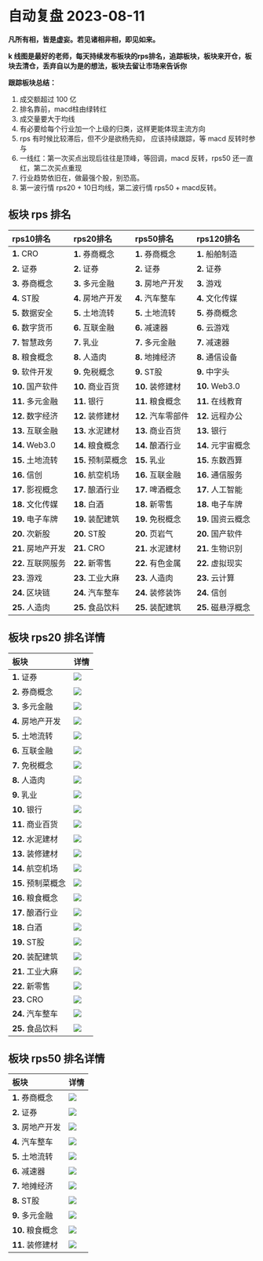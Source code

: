 # 自动复盘 2023-08-11

**凡所有相，皆是虚妄。若见诸相非相，即见如来。**

**k 线图是最好的老师，每天持续发布板块的rps排名，追踪板块，板块来开仓，板块去清仓，丢弃自以为是的想法，板块去留让市场来告诉你**
        
**跟踪板块总结：**
1. 成交额超过 100 亿
2. 排名靠前，macd柱由绿转红
3. 成交量要大于均线
4. 有必要给每个行业加一个上级的归类，这样更能体现主流方向
5. rps 有时候比较滞后，但不少是欲杨先抑， 应该持续跟踪，等 macd 反转时参与
6. 一线红：第一次买点出现后往往是顶峰，等回调，macd 反转，rps50 还一直红，第二次买点重现
7. 行业趋势依旧在，做最强个股，别恐高。
8. 第一波行情 rps20 + 10日均线，第二波行情 rps50 + macd反转。
        
## 板块 rps 排名
| rps10排名          | rps20排名          | rps50排名          | rps120排名         |
|:-------------------|:-------------------|:-------------------|:-------------------|
| **1.** CRO         | **1.** 券商概念    | **1.** 券商概念    | **1.** 船舶制造    |
| **2.** 证券        | **2.** 证券        | **2.** 证券        | **2.** 证券        |
| **3.** 券商概念    | **3.** 多元金融    | **3.** 房地产开发  | **3.** 游戏        |
| **4.** ST股        | **4.** 房地产开发  | **4.** 汽车整车    | **4.** 文化传媒    |
| **5.** 数据安全    | **5.** 土地流转    | **5.** 土地流转    | **5.** 券商概念    |
| **6.** 数字货币    | **6.** 互联金融    | **6.** 减速器      | **6.** 云游戏      |
| **7.** 智慧政务    | **7.** 乳业        | **7.** 多元金融    | **7.** 减速器      |
| **8.** 粮食概念    | **8.** 人造肉      | **8.** 地摊经济    | **8.** 通信设备    |
| **9.** 软件开发    | **9.** 免税概念    | **9.** ST股        | **9.** 中字头      |
| **10.** 国产软件   | **10.** 商业百货   | **10.** 装修建材   | **10.** Web3.0     |
| **11.** 多元金融   | **11.** 银行       | **11.** 粮食概念   | **11.** 在线教育   |
| **12.** 数字经济   | **12.** 装修建材   | **12.** 汽车零部件 | **12.** 远程办公   |
| **13.** 互联金融   | **13.** 水泥建材   | **13.** 商业百货   | **13.** 银行       |
| **14.** Web3.0     | **14.** 粮食概念   | **14.** 酿酒行业   | **14.** 元宇宙概念 |
| **15.** 土地流转   | **15.** 预制菜概念 | **15.** 乳业       | **15.** 东数西算   |
| **16.** 信创       | **16.** 航空机场   | **16.** 互联金融   | **16.** 通信服务   |
| **17.** 影视概念   | **17.** 酿酒行业   | **17.** 啤酒概念   | **17.** 人工智能   |
| **18.** 文化传媒   | **18.** 白酒       | **18.** 新零售     | **18.** 电子车牌   |
| **19.** 电子车牌   | **19.** 装配建筑   | **19.** 免税概念   | **19.** 国资云概念 |
| **20.** 次新股     | **20.** ST股       | **20.** 页岩气     | **20.** 国产软件   |
| **21.** 房地产开发 | **21.** CRO        | **21.** 水泥建材   | **21.** 生物识别   |
| **22.** 互联网服务 | **22.** 新零售     | **22.** 有色金属   | **22.** 虚拟现实   |
| **23.** 游戏       | **23.** 工业大麻   | **23.** 人造肉     | **23.** 云计算     |
| **24.** 区块链     | **24.** 汽车整车   | **24.** 装修装饰   | **24.** 信创       |
| **25.** 人造肉     | **25.** 食品饮料   | **25.** 装配建筑   | **25.** 磁悬浮概念 |
## 板块 rps20 排名详情
| 板块               | 详情                                                                                                |
|:-------------------|:----------------------------------------------------------------------------------------------------|
| **1.** 证券        | ![](https://sykent-blog-image.oss-cn-beijing.aliyuncs.com/quant/image/2023/8/1691741125855-tmp.jpg) |
| **2.** 券商概念    | ![](https://sykent-blog-image.oss-cn-beijing.aliyuncs.com/quant/image/2023/8/1691741127270-tmp.jpg) |
| **3.** 多元金融    | ![](https://sykent-blog-image.oss-cn-beijing.aliyuncs.com/quant/image/2023/8/1691741128271-tmp.jpg) |
| **4.** 房地产开发  | ![](https://sykent-blog-image.oss-cn-beijing.aliyuncs.com/quant/image/2023/8/1691741129253-tmp.jpg) |
| **5.** 土地流转    | ![](https://sykent-blog-image.oss-cn-beijing.aliyuncs.com/quant/image/2023/8/1691741130301-tmp.jpg) |
| **6.** 互联金融    | ![](https://sykent-blog-image.oss-cn-beijing.aliyuncs.com/quant/image/2023/8/1691741131204-tmp.jpg) |
| **7.** 免税概念    | ![](https://sykent-blog-image.oss-cn-beijing.aliyuncs.com/quant/image/2023/8/1691741132155-tmp.jpg) |
| **8.** 人造肉      | ![](https://sykent-blog-image.oss-cn-beijing.aliyuncs.com/quant/image/2023/8/1691741133104-tmp.jpg) |
| **9.** 乳业        | ![](https://sykent-blog-image.oss-cn-beijing.aliyuncs.com/quant/image/2023/8/1691741134185-tmp.jpg) |
| **10.** 银行       | ![](https://sykent-blog-image.oss-cn-beijing.aliyuncs.com/quant/image/2023/8/1691741135155-tmp.jpg) |
| **11.** 商业百货   | ![](https://sykent-blog-image.oss-cn-beijing.aliyuncs.com/quant/image/2023/8/1691741136172-tmp.jpg) |
| **12.** 水泥建材   | ![](https://sykent-blog-image.oss-cn-beijing.aliyuncs.com/quant/image/2023/8/1691741137200-tmp.jpg) |
| **13.** 装修建材   | ![](https://sykent-blog-image.oss-cn-beijing.aliyuncs.com/quant/image/2023/8/1691741138103-tmp.jpg) |
| **14.** 航空机场   | ![](https://sykent-blog-image.oss-cn-beijing.aliyuncs.com/quant/image/2023/8/1691741139189-tmp.jpg) |
| **15.** 预制菜概念 | ![](https://sykent-blog-image.oss-cn-beijing.aliyuncs.com/quant/image/2023/8/1691741140121-tmp.jpg) |
| **16.** 粮食概念   | ![](https://sykent-blog-image.oss-cn-beijing.aliyuncs.com/quant/image/2023/8/1691741141136-tmp.jpg) |
| **17.** 酿酒行业   | ![](https://sykent-blog-image.oss-cn-beijing.aliyuncs.com/quant/image/2023/8/1691741142171-tmp.jpg) |
| **18.** 白酒       | ![](https://sykent-blog-image.oss-cn-beijing.aliyuncs.com/quant/image/2023/8/1691741143270-tmp.jpg) |
| **19.** ST股       | ![](https://sykent-blog-image.oss-cn-beijing.aliyuncs.com/quant/image/2023/8/1691741144187-tmp.jpg) |
| **20.** 装配建筑   | ![](https://sykent-blog-image.oss-cn-beijing.aliyuncs.com/quant/image/2023/8/1691741145204-tmp.jpg) |
| **21.** 工业大麻   | ![](https://sykent-blog-image.oss-cn-beijing.aliyuncs.com/quant/image/2023/8/1691741146156-tmp.jpg) |
| **22.** 新零售     | ![](https://sykent-blog-image.oss-cn-beijing.aliyuncs.com/quant/image/2023/8/1691741147169-tmp.jpg) |
| **23.** CRO        | ![](https://sykent-blog-image.oss-cn-beijing.aliyuncs.com/quant/image/2023/8/1691741148102-tmp.jpg) |
| **24.** 汽车整车   | ![](https://sykent-blog-image.oss-cn-beijing.aliyuncs.com/quant/image/2023/8/1691741149151-tmp.jpg) |
| **25.** 食品饮料   | ![](https://sykent-blog-image.oss-cn-beijing.aliyuncs.com/quant/image/2023/8/1691741150170-tmp.jpg) |
## 板块 rps50 排名详情
| 板块              | 详情                                                                                                |
|:------------------|:----------------------------------------------------------------------------------------------------|
| **1.** 券商概念   | ![](https://sykent-blog-image.oss-cn-beijing.aliyuncs.com/quant/image/2023/8/1691741151190-tmp.jpg) |
| **2.** 证券       | ![](https://sykent-blog-image.oss-cn-beijing.aliyuncs.com/quant/image/2023/8/1691741152118-tmp.jpg) |
| **3.** 房地产开发 | ![](https://sykent-blog-image.oss-cn-beijing.aliyuncs.com/quant/image/2023/8/1691741153135-tmp.jpg) |
| **4.** 汽车整车   | ![](https://sykent-blog-image.oss-cn-beijing.aliyuncs.com/quant/image/2023/8/1691741154061-tmp.jpg) |
| **5.** 土地流转   | ![](https://sykent-blog-image.oss-cn-beijing.aliyuncs.com/quant/image/2023/8/1691741155003-tmp.jpg) |
| **6.** 减速器     | ![](https://sykent-blog-image.oss-cn-beijing.aliyuncs.com/quant/image/2023/8/1691741155954-tmp.jpg) |
| **7.** 地摊经济   | ![](https://sykent-blog-image.oss-cn-beijing.aliyuncs.com/quant/image/2023/8/1691741156906-tmp.jpg) |
| **8.** ST股       | ![](https://sykent-blog-image.oss-cn-beijing.aliyuncs.com/quant/image/2023/8/1691741157851-tmp.jpg) |
| **9.** 多元金融   | ![](https://sykent-blog-image.oss-cn-beijing.aliyuncs.com/quant/image/2023/8/1691741158754-tmp.jpg) |
| **10.** 粮食概念  | ![](https://sykent-blog-image.oss-cn-beijing.aliyuncs.com/quant/image/2023/8/1691741159751-tmp.jpg) |
| **11.** 装修建材  | ![](https://sykent-blog-image.oss-cn-beijing.aliyuncs.com/quant/image/2023/8/1691741160636-tmp.jpg) |